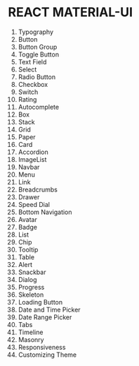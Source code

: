 # REACT MATERIAL-UI

1. Typography
2. Button
3. Button Group
4. Toggle Button
5. Text Field
6. Select
7. Radio Button
8. Checkbox
9. Switch
10. Rating
11. Autocomplete
12. Box
13. Stack
14. Grid
15. Paper
16. Card
17. Accordion
18. ImageList
19. Navbar
20. Menu
21. Link
22. Breadcrumbs
23. Drawer
24. Speed Dial
25. Bottom Navigation
26. Avatar
27. Badge
28. List
29. Chip
30. Tooltip
31. Table
32. Alert
33. Snackbar
34. Dialog
35. Progress
36. Skeleton
37. Loading Button
38. Date and Time Picker
39. Date Range Picker
40. Tabs
41. Timeline
42. Masonry
43. Responsiveness
44. Customizing Theme
